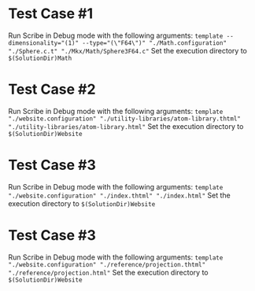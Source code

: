 # Test Case #1
Run Scribe in Debug mode with the following arguments:
`template --dimensionality="(1)" --type="(\"F64\")" "./Math.configuration" "./Sphere.c.t" "./Mkx/Math/Sphere3F64.c"`
Set the execution directory to
`$(SolutionDir)Math`

# Test Case #2
Run Scribe in Debug mode with the following arguments:
`template "./website.configuration" "./utility-libraries/atom-library.thtml" "./utility-libraries/atom-library.html"`
Set the execution directory to
`$(SolutionDir)Website`

# Test Case #3
Run Scribe in Debug mode with the following arguments:
`template "./website.configuration" "./index.thtml" "./index.html"`
Set the execution directory to
`$(SolutionDir)Website`

# Test Case #3
Run Scribe in Debug mode with the following arguments:
`template "./website.configuration" "./reference/projection.thtml" "./reference/projection.html"`
Set the execution directory to
`$(SolutionDir)Website`
